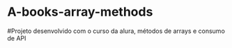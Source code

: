 # A-books-array-methods
#Projeto desenvolvido com o curso da alura, métodos de arrays e consumo de API
